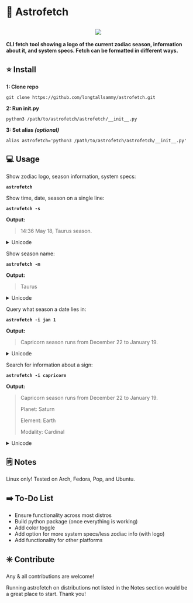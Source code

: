 <h1>🔮 Astrofetch</h1>
<h2 align=center>
  <img src="https://github.com/longtallsammy/astrofetch/assets/66911338/70f3813b-f371-4203-88c6-df621cf66431">
</h2>
<p><b>CLI fetch tool showing a logo of the current zodiac season, information about it, and system specs. Fetch can be formatted in different ways.</b></p>
<h2>⭐ Install</h2>
<p><b>1: Clone repo</b>
  
    git clone https://github.com/longtallsammy/astrofetch.git
<b>2: Run init.py</b>

    python3 /path/to/astrofetch/astrofetch/__init__.py
<b>3: Set alias *(optional)*</b>
    
    alias astrofetch='python3 /path/to/astrofetch/astrofetch/__init__.py'
</p>
<h2>💻 Usage</h2>
<p>Show zodiac logo, season information, system specs:
<b>
    
    astrofetch
  
</b>
</p>
<p>Show time, date, season on a single line:
<b>
    
    astrofetch -s
  
</b>
<b>Output:</b>
    
  >   14:36 May 18, Taurus season.
    
</p>
<details>
<summary>Unicode</summary>
  <p>
  <b>

    astrofetch -s -u
    
  </b>
  <b>Output:</b>

  >  14:36  ♉
    
  </p>
</details>

<p>Show season name:
<b>
    
    astrofetch -m
  
</b>
<b>Output:</b>
    
  >   Taurus
       
</p>
<details>
<summary>Unicode</summary>
  <p>
  <b>

    astrofetch -m -u
    
  </b>
  <b>Output:</b>

  >   ♉
    
  </p>
</details>
<p>Query what season a date lies in:
<b>
    
    astrofetch -i jan 1
  
</b>
<b>Output:</b>
    
   >  Capricorn season runs from December 22 to January 19.
    
</p>
<details>
<summary>Unicode</summary>
  <p>
  <b>

    astrofetch -i jan 1 -u
    
  </b>
  <b>Output:</b>

   >  ♑
    
  </p>
</details>
<p>Search for information about a sign:
 <b>

    astrofetch -i capricorn
    
 </b>
 <b>Output:</b>

   >  Capricorn season runs from December 22 to January 19.
   > 
   >  Planet: Saturn
   > 
   >  Element: Earth
   > 
   >  Modality: Cardinal
    
</p>
<details>
 <summary>Unicode</summary>  
  <p>
  <b>

    astrofetch -i capricorn -u
    
  </b>
  <b>Output:</b>
  
   >  ♑ Dec 22 -> Jan 19
  </p>
</details>
<h2>🗒️ Notes</h2>
<p>Linux only! Tested on Arch, Fedora, Pop, and Ubuntu.</p>
<h2>➡️ To-Do List</h2>
<p> 

  - Ensure functionality across most distros
  - Build python package (once everything is working)
  - Add color toggle
  - Add option for more system specs/less zodiac info (with logo)
  - Add functionality for other platforms</p>
<h2>✳️ Contribute</h2>
<p>Any & all contributions are welcome!</p>
<p>Running astrofetch on distributions not listed in the Notes section would be a great place to start. Thank you!</p>

